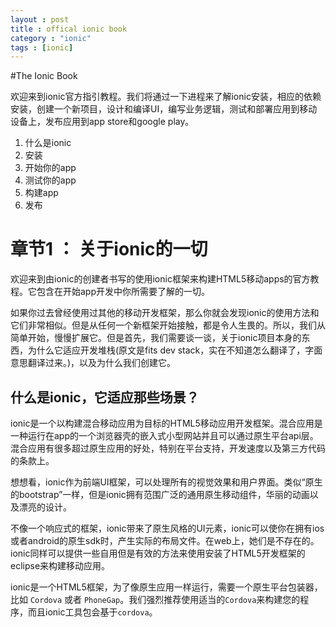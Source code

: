 ```yaml
---
layout : post
title : offical ionic book
category : "ionic"
tags : [ionic]
---
```


#The Ionic Book

欢迎来到ionic官方指引教程。我们将通过一下进程来了解ionic安装，相应的依赖安装，创建一个新项目，设计和编译UI，编写业务逻辑，测试和部署应用到移动设备上，发布应用到app store和google play。

1. 什么是ionic
2. 安装
3. 开始你的app
4. 测试你的app
5. 构建app
6. 发布

章节1 ： 关于ionic的一切
===
欢迎来到由ionic的创建者书写的使用ionic框架来构建HTML5移动apps的官方教程。它包含在开始app开发中你所需要了解的一切。

如果你过去曾经使用过其他的移动开发框架，那么你就会发现ionic的使用方法和它们非常相似。但是从任何一个新框架开始接触，都是令人生畏的。所以，我们从简单开始，慢慢扩展它。但是首先，我们需要谈一谈，关于ionic项目本身的东西，为什么它适应开发堆栈(原文是fits dev stack，实在不知道怎么翻译了，字面意思翻译过来。)，以及为什么我们创建它。

什么是ionic，它适应那些场景？
---

ionic是一个以构建混合移动应用为目标的HTML5移动应用开发框架。混合应用是一种运行在app的一个浏览器壳的嵌入式小型网站并且可以通过原生平台api层。混合应用有很多超过原生应用的好处，特别在平台支持，开发速度以及第三方代码的条款上。

想想看，ionic作为前端UI框架，可以处理所有的视觉效果和用户界面。类似“原生的bootstrap”一样，但是ionic拥有范围广泛的通用原生移动组件，华丽的动画以及漂亮的设计。

不像一个响应式的框架，ionic带来了原生风格的UI元素，ionic可以使你在拥有ios或者android的原生sdk时，产生实际的布局文件。在web上，她们是不存在的。ionic同样可以提供一些自用但是有效的方法来使用安装了HTML5开发框架的eclipse来构建移动应用。

ionic是一个HTML5框架，为了像原生应用一样运行，需要一个原生平台包装器，比如 `Cordova` 或者 `PhoneGap`。我们强烈推荐使用适当的`Cordova`来构建您的程序，而且ionic工具包会基于`cordova`。